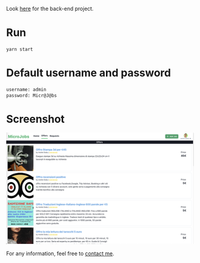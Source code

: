 Look [here](https://github.com/goto-eof/micro-jobs-server) for the back-end project.

# Run

```
yarn start
```

# Default username and password
```
username: admin
password: Micr@J@bs
```

# Screenshot
![screenshot](screenshot.png)


For any information, feel free to [contact me](http://andre-i.eu/#contactme).
